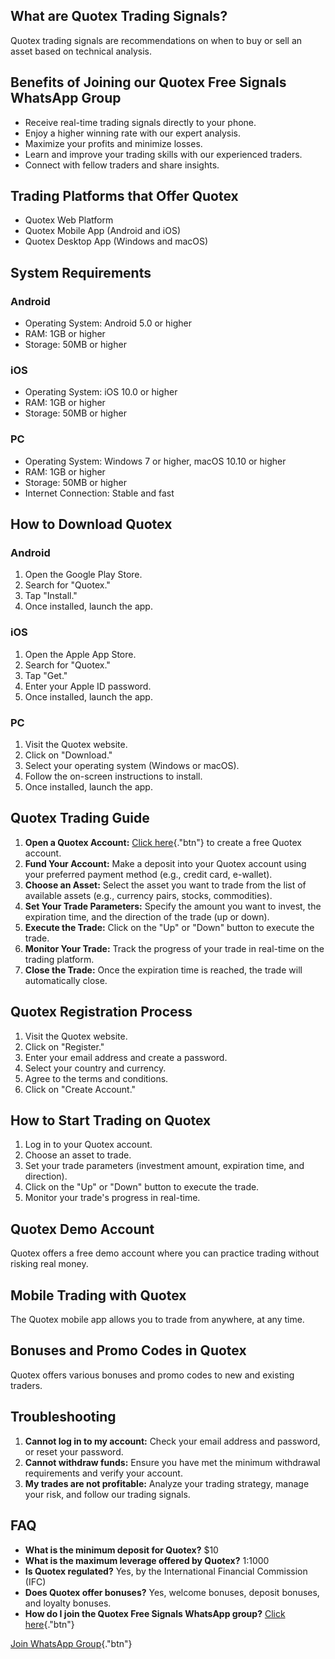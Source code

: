 ## What are Quotex Trading Signals?

Quotex trading signals are recommendations on when to buy or sell an
asset based on technical analysis.

## Benefits of Joining our Quotex Free Signals WhatsApp Group

-   Receive real-time trading signals directly to your phone.
-   Enjoy a higher winning rate with our expert analysis.
-   Maximize your profits and minimize losses.
-   Learn and improve your trading skills with our experienced traders.
-   Connect with fellow traders and share insights.

## Trading Platforms that Offer Quotex

-   Quotex Web Platform
-   Quotex Mobile App (Android and iOS)
-   Quotex Desktop App (Windows and macOS)

## System Requirements

### Android

-   Operating System: Android 5.0 or higher
-   RAM: 1GB or higher
-   Storage: 50MB or higher

### iOS

-   Operating System: iOS 10.0 or higher
-   RAM: 1GB or higher
-   Storage: 50MB or higher

### PC

-   Operating System: Windows 7 or higher, macOS 10.10 or higher
-   RAM: 1GB or higher
-   Storage: 50MB or higher
-   Internet Connection: Stable and fast

## How to Download Quotex

### Android

1.  Open the Google Play Store.
2.  Search for "Quotex."
3.  Tap "Install."
4.  Once installed, launch the app.

### iOS

1.  Open the Apple App Store.
2.  Search for "Quotex."
3.  Tap "Get."
4.  Enter your Apple ID password.
5.  Once installed, launch the app.

### PC

1.  Visit the Quotex website.
2.  Click on "Download."
3.  Select your operating system (Windows or macOS).
4.  Follow the on-screen instructions to install.
5.  Once installed, launch the app.

## Quotex Trading Guide

1.  **Open a Quotex Account:** [Click
    here](\%22https://traff.sbs/brokerqxsignup\%22){."btn"} to
    create a free Quotex account.
2.  **Fund Your Account:** Make a deposit into your Quotex account using
    your preferred payment method (e.g., credit card, e-wallet).
3.  **Choose an Asset:** Select the asset you want to trade from the
    list of available assets (e.g., currency pairs, stocks,
    commodities).
4.  **Set Your Trade Parameters:** Specify the amount you want to
    invest, the expiration time, and the direction of the trade (up or
    down).
5.  **Execute the Trade:** Click on the "Up" or "Down"
    button to execute the trade.
6.  **Monitor Your Trade:** Track the progress of your trade in
    real-time on the trading platform.
7.  **Close the Trade:** Once the expiration time is reached, the trade
    will automatically close.

## Quotex Registration Process

1.  Visit the Quotex website.
2.  Click on "Register."
3.  Enter your email address and create a password.
4.  Select your country and currency.
5.  Agree to the terms and conditions.
6.  Click on "Create Account."

## How to Start Trading on Quotex

1.  Log in to your Quotex account.
2.  Choose an asset to trade.
3.  Set your trade parameters (investment amount, expiration time, and
    direction).
4.  Click on the "Up" or "Down" button to execute the trade.
5.  Monitor your trade\'s progress in real-time.

## Quotex Demo Account

Quotex offers a free demo account where you can practice trading without
risking real money.

## Mobile Trading with Quotex

The Quotex mobile app allows you to trade from anywhere, at any time.

## Bonuses and Promo Codes in Quotex

Quotex offers various bonuses and promo codes to new and existing
traders.

## Troubleshooting

1.  **Cannot log in to my account:** Check your email address and
    password, or reset your password.
2.  **Cannot withdraw funds:** Ensure you have met the minimum
    withdrawal requirements and verify your account.
3.  **My trades are not profitable:** Analyze your trading strategy,
    manage your risk, and follow our trading signals.

## FAQ

-   **What is the minimum deposit for Quotex?** \$10
-   **What is the maximum leverage offered by Quotex?** 1:1000
-   **Is Quotex regulated?** Yes, by the International Financial
    Commission (IFC)
-   **Does Quotex offer bonuses?** Yes, welcome bonuses, deposit
    bonuses, and loyalty bonuses.
-   **How do I join the Quotex Free Signals WhatsApp group?** [Click
    here](\%22https://traff.sbs/brokerqxsignup\%22){."btn"}

[Join WhatsApp
Group](\%22https://traff.sbs/brokerqxsignup\%22){."btn"}

